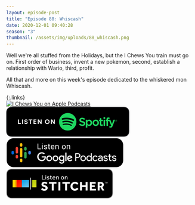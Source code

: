 ```yaml
---
layout: episode-post
title: "Episode 88: Whiscash"
date: 2020-12-01 09:40:28
season: "3"
thumbnail: /assets/img/uploads/88_whiscash.png
---
```

Well we're all stuffed from the Holidays, but the I Chews You train must go on. First order of business, invent a new pokemon, second, establish a relationship with Wario, third, profit.

All that and more on this week's episode dedicated to the whiskered mon Whiscash.

{:.links}  
[![I Chews You on Apple Podcasts](https://linkmaker.itunes.apple.com/en-us/badge-lrg.svg?releaseDate=2019-04-16T00:00:00Z&kind=podcast&bubble=podcasts)](https://podcasts.apple.com/us/podcast/88-whiscash/id1455409177?i=1000500967552)  [![I Chews You on Spotify](/assets/img/uploads/spotify-badge-button.svg)](https://open.spotify.com/episode/1RBgMH5BlyTSvclq9DwVw4?si=9mpzmdk1SFGXZCFLXd4sQg)  [![I Chews You on Google Podcasts](/assets/img/uploads/google-podcasts-badge-button.svg)](https://podcasts.google.com/feed/aHR0cHM6Ly9pY2hld3N5b3UubGlic3luLmNvbS9yc3M/episode/ODExYmM3ZmMtNjJhOC00MmFlLWFmMWEtOTUyODM2NDM5ZDI5?sa=X&ved=0CAUQkfYCahcKEwigv8rwmK3tAhUAAAAAHQAAAAAQAQ)  [![I Chews You on Stitcher](/assets/img/uploads/stitcher-badge-button.svg)](https://www.stitcher.com/s?eid=79818901)